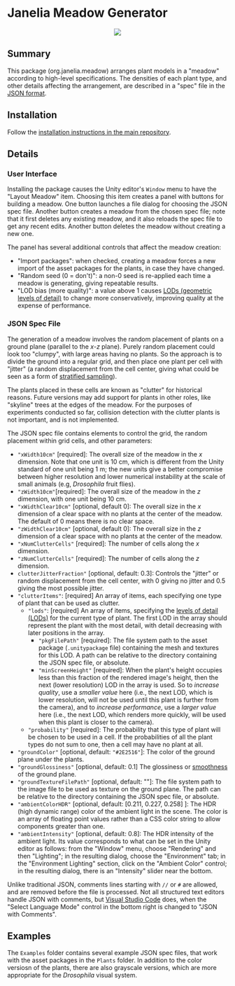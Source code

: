 # Janelia Meadow Generator

<p align="center">
<img src="Examples/example.png">
</p>

## Summary

This package (org.janelia.meadow) arranges plant models in a "meadow" according to high-level specifications.  The densities of each plant type, and other details affecting the arrangement, are described in a "spec" file in the [JSON format](https://en.wikipedia.org/wiki/JSON).  

## Installation

Follow the [installation instructions in the main repository](https://github.com/JaneliaSciComp/janelia-unity-toolkit/blob/master/README.md#installation).

## Details

### User Interface

Installing the package causes the Unity editor's `Window` menu to have the "Layout Meadow" item.  Choosing this item creates a panel with buttons for building a meadow.  One button launches a file dialog for choosing the JSON spec file.  Another button creates a meadow from the chosen spec file; note that it first deletes any existing meadow, and it also reloads the spec file to get any recent edits.  Another button deletes the meadow without creating a new one.

The panel has several additional controls that affect the meadow creation:
* "Import packages": when checked, creating a meadow forces a new import of the asset packages for the plants, in case they have changed.
* "Random seed (0 = don't)": a non-0 seed is re-applied each time a meadow is generating, giving repeatable results.
* "LOD bias (more quality)": a value above 1 causes [LODs (geometric levels of detail)](https://docs.unity3d.com/Manual/LevelOfDetail.html) to change more conservatively, improving quality at the expense of performance.

### JSON Spec File

The generation of a meadow involves the random placement of plants on a ground plane (parallel to the _x-z_ plane).  Purely random placement could look too "clumpy", with large areas having no plants.  So the approach is to divide the ground into a regular grid, and then place one plant per cell with "jitter" (a random displacement from the cell center, giving what could be seen as a form of [stratified sampling](https://en.wikipedia.org/wiki/Stratified_sampling)).

The plants placed in these cells are known as "clutter" for historical reasons.  Future versions may add support for plants in other roles, like "skyline" trees at the edges of the meadow.  For the purposes of experiments conducted so far, collision detection with the clutter plants is not important, and is not implemented.

The JSON spec file contains elements to control the grid,  the random placement within grid cells, and other parameters:

* `"xWidth10cm"` [required]: The overall size of the meadow in the _x_ dimension.  Note that one unit is 10 cm, which is different from the Unity standard of one unit being 1 m; the new units give a better compromise between higher resolution and lower numerical instability at the scale of small animals (e.g, _Drosophila_ fruit flies).
* `"zWidth10cm"`[required]: The overall size of the meadow in the _z_ dimension, with one unit being 10 cm.
* `"xWidthClear10cm"` [optional, default 0]: The overall size in the _x_ dimension of a clear space with no plants at the center of the meadow.  The default of 0 means there is no clear space.
* `"zWidthClear10cm"` [optional, default 0]: The overall size in the _z_ dimension of a clear space with no plants at the center of the meadow.
* `"xNumClutterCells"` [required]: The number of cells along the _x_ dimension.
* `"zNumClutterCells"` [required]: The number of cells along the _z_ dimension.
* `clutterJitterFraction"` [optional, default: 0.3]: Controls the "jitter" or random displacement from the cell center, with 0 giving no jitter and 0.5 giving the most possible jitter.
* `"clutterItems"`: [required] An array of items, each specifying one type of plant that can be used as clutter.
  * `"lods"`: [required] An array of items, specifying the [levels of detail (LODs)](https://docs.unity3d.com/Manual/LevelOfDetail.html) for the current type of plant.  The first LOD in the array should represent the plant with the most detail, with detail decreasing with later positions in the array.
    * `"pkgFilePath"` [required]: The file system path to the asset package (`.unitypackage` file) containing the mesh and textures for this LOD.  A path can be relative to the directory containing the JSON spec file, or absolute.
    * `"minScreenHeight"` [required]: When the plant's height occupies less than this fraction of the rendered image's height, then the next (lower resolution) LOD in the array is used.  So to _increase quality_, use a _smaller value_ here (i.e., the next LOD, which is lower resolution, will not be used until this plant is further from the camera), and to _increase performance_, use a _larger value_ here (i.e., the next LOD, which renders more quickly, will be used when this plant is closer to the camera).
  * `"probability"` [required]: The probability that this type of plant will be chosen to be used in a cell.  If the probabilities of all the plant types do not sum to one, then a cell may have no plant at all.
* `"groundColor"` [optional, default: `"#2E2516"`]: The color of the ground plane under the plants.
* `"groundGlossiness"` [optional, default: 0.1] The glossiness or [smoothness](https://docs.:unity3d.com/Manual/StandardShaderMaterialParameterSmoothness.html) of the ground plane.
* `"groundTextureFilePath"` [optional, default: ""]: The file system path to the image file to be used as texture on the ground plane.  The path can be relative to the directory containing the JSON spec file, or absolute.
* `"ambientColorHDR"` [optional, default: [0.211, 0.227, 0.258] ]: The HDR (high dynamic range) color of the ambient light in the scene.  The color is an array of floating point values rather than a CSS color string to allow components greater than one.
* `"ambientIntensity"` [optional, default: 0.8]: The HDR intensity of the ambient light.  Its value corresponds to what can be set in the Unity editor as follows: from the "Window" menu, choose "Rendering" and then "Lighting"; in the resulting dialog, choose the "Environment" tab; in the "Environment Lighting" section, click on the "Ambient Color" control; in the resulting dialog, there is an "Intensity" slider near the bottom.

Unlike traditional JSON, comments lines starting with `//` or `#` are allowed, and are removed before the file is processed.  Not all structured text editors handle JSON with comments, but [Visual Studio Code](https://code.visualstudio.com) does, when the "Select Language Mode" control in the bottom right is changed to "JSON with Comments".

## Examples

The `Examples` folder contains several example JSON spec files, that work with the asset packages in the `Plants` folder.  In addition to the color versiosn of the plants, there are also grayscale versions, which are more appropriate for the _Drosophila_ visual system.